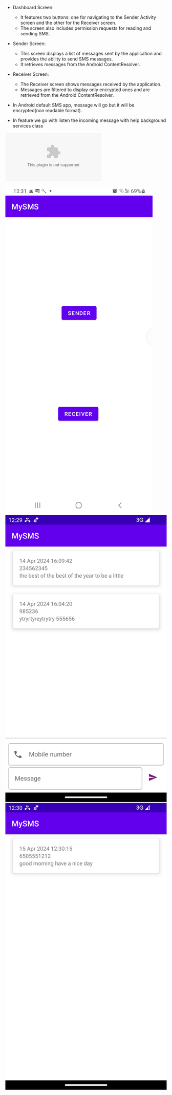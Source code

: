 - Dashboard Screen:
  - It features two buttons: one for navigating to the Sender Activity screen and the other for the Receiver screen.
  - The screen also includes permission requests for reading and sending SMS.
- Sender Screen:
  - This screen displays a list of messages sent by the application and provides the ability to send SMS messages.
  - It retrieves messages from the Android ContentResolver.
- Receiver Screen:
  - The Receiver screen shows messages received by the application.
  - Messages are filtered to display only encrypted ones and are retrieved from the Android ContentResolver.


- In Android default SMS app, message will go but it will be encrypted(non readable format).
- In feature we go with listen the incoming message with help background services class

![Download Apk file](doc/Sms-release.apk)

![screenshot](doc/Screenshot_20240415_122907.png)
![screenshot](doc/Screenshot_20240415_122931.png)
![screenshot](doc/Screenshot_20240415_123049.png)
